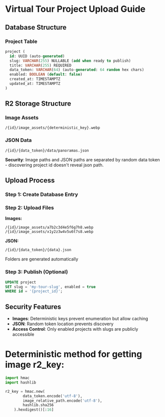# Virtual Tour Project Upload Guide

## Database Structure

### Project Table
```sql
project (
  id: UUID (auto-generated)
  slug: VARCHAR(255) NULLABLE (add when ready to publish)
  title: VARCHAR(255) REQUIRED
  data_token: VARCHAR(64) (auto-generated: 64 random hex chars)
  enabled: BOOLEAN (default: false)
  created_at: TIMESTAMPTZ
  updated_at: TIMESTAMPTZ
)
```

## R2 Storage Structure

### Image Assets
```
/{id}/image_assets/{deterministic_key}.webp
```

### JSON Data  
```
/{id}/{data_token}/data/panoramas.json
```

**Security**: Image paths and JSON paths are separated by random data token - discovering project id doesn't reveal json path.

## Upload Process

### Step 1: Create Database Entry

### Step 2: Upload Files

**Images:**
```
/{id}/image_assets/a7b2c3d4e5f6g7h8.webp
/{id}/image_assets/x1y2z3w4v5u6t7s8.webp
```

**JSON:**
```
/{id}/{data_token}/{data}.json
```
Folders are generated automatically

### Step 3: Publish (Optional)
```sql
UPDATE project 
SET slug = 'my-tour-slug', enabled = true 
WHERE id = '{project_id}';
```

## Security Features

- **Images**: Deterministic keys prevent enumeration but allow caching
- **JSON**: Random token location prevents discovery
- **Access Control**: Only enabled projects with slugs are publicly accessible

# Deterministic method for getting image r2_key:
```python
import hmac
import hashlib

r2_key = hmac.new(
        data_token.encode('utf-8'),
        image_relative_path.encode('utf-8'),
        hashlib.sha256
    ).hexdigest()[:16]
```